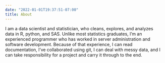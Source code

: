 ```yaml
---
date: "2022-01-01T19:37:51-07:00"
title: About
---
```


I am a data scientist and statistician, who cleans, explores, and analyzes data in R, python, and SAS. Unlike most statistics graduates, I’m an experienced programmer who has worked in server administration and software development. Because of that experience, I can read documentation, I’ve collaborated using git, I can deal with messy data, and I can take responsibility for a project and carry it through to the end.